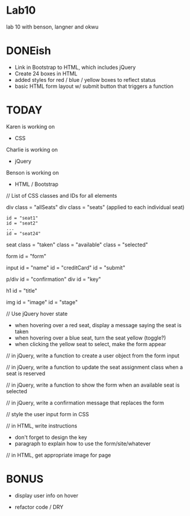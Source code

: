 # Lab10
lab 10 with benson, langner and okwu

DONEish
=======
+ Link in Bootstrap to HTML, which includes jQuery
+ Create 24 boxes in HTML
+ added styles for red / blue / yellow boxes to reflect status
+ basic HTML form layout w/ submit button that triggers a function




TODAY
=====

Karen is working on
+ CSS

Charlie is working on

+ jQuery

Benson is working on

+ HTML / Bootstrap


// List of CSS classes and IDs for all elements

div class = "allSeats"
div class = "seats" (applied to each individual seat)

    id = "seat1"
    id = "seat2"
    ...
    id = "seat24"

seat class = "taken"
     class = "available"
     class = "selected"

form id = "form"

input id = "name"
      id = "creditCard"
      id = "submit"

p/div id = "confirmation"
  div id = "key"

h1 id = "title"

img id = "image"
    id = "stage"

// Use jQuery hover state
+ when hovering over a red seat, display a message saying the seat is taken
+ when hovering over a blue seat, turn the seat yellow (toggle?)
+ when clicking the yellow seat to select, make the form appear


// in jQuery, write a function to create a user object from the form input

// in jQuery, write a function to update the seat assignment class when a seat is reserved

// in jQuery, write a function to show the form when an available seat is selected

// in jQuery, write a confirmation message that replaces the form

// style the user input form in CSS

// in HTML, write instructions
+ don't forget to design the key
+ paragraph to explain how to use the form/site/whatever

// in HTML, get appropriate image for page


BONUS
=====
+ display user info on hover

+ refactor code / DRY
